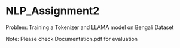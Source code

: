 # NLP_Assignment2
Problem: Training a Tokenizer and LLAMA model on Bengali Dataset

Note: Please check Documentation.pdf for evaluation
